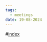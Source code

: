 ```yaml
---
tags:
  - meetings
date: 19-08-2024
---
```

#[index](notes/general-circle/old-gc-meetings/index.md) 
